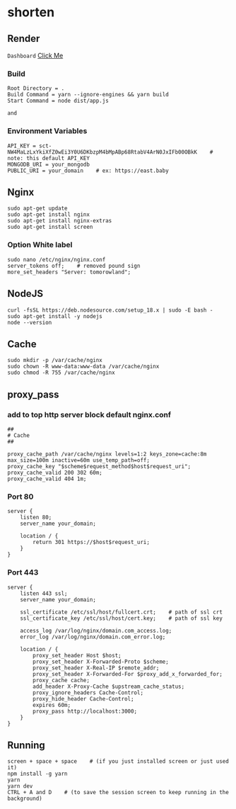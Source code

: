 # shorten

## Render

`Dashboard` [Click Me](https://dashboard.render.com/ "Click Me")

### Build

```
Root Directory = .
Build Command = yarn --ignore-engines && yarn build
Start Command = node dist/app.js
```

`and`

### Environment Variables

```
API_KEY = sct-NW4MaLzLxYkiXfZ0wEi3Y0U6DKbzpM4bMpABp68RtabV4ArN0JxIFb00OBkK    # note: this default API_KEY
MONGODB_URI = your_mongodb
PUBLIC_URI = your_domain    # ex: https://east.baby
```

## Nginx

```
sudo apt-get update
sudo apt-get install nginx
sudo apt-get install nginx-extras
sudo apt-get install screen
```

### Option White label

```
sudo nano /etc/nginx/nginx.conf
server_tokens off;    # removed pound sign
more_set_headers "Server: tomorowland";
```

## NodeJS

```
curl -fsSL https://deb.nodesource.com/setup_18.x | sudo -E bash -
sudo apt-get install -y nodejs
node --version
```

## Cache

```
sudo mkdir -p /var/cache/nginx
sudo chown -R www-data:www-data /var/cache/nginx
sudo chmod -R 755 /var/cache/nginx
```

## proxy_pass

### add to top http server block default nginx.conf

```
##
# Cache
##

proxy_cache_path /var/cache/nginx levels=1:2 keys_zone=cache:8m max_size=100m inactive=60m use_temp_path=off;
proxy_cache_key "$scheme$request_method$host$request_uri";
proxy_cache_valid 200 302 60m;
proxy_cache_valid 404 1m;
```

### Port 80

```
server {
    listen 80;
    server_name your_domain;

    location / {
        return 301 https://$host$request_uri;
    }
}
```

### Port 443

```
server {
    listen 443 ssl;
    server_name your_domain;

    ssl_certificate /etc/ssl/host/fullcert.crt;    # path of ssl crt
    ssl_certificate_key /etc/ssl/host/cert.key;    # path of ssl key

    access_log /var/log/nginx/domain.com_access.log;
    error_log /var/log/nginx/domain.com_error.log;

    location / {
        proxy_set_header Host $host;
        proxy_set_header X-Forwarded-Proto $scheme;
        proxy_set_header X-Real-IP $remote_addr;
        proxy_set_header X-Forwarded-For $proxy_add_x_forwarded_for;
        proxy_cache cache;
        add_header X-Proxy-Cache $upstream_cache_status;
        proxy_ignore_headers Cache-Control;
        proxy_hide_header Cache-Control;
        expires 60m;
        proxy_pass http://localhost:3000;
    }
}
```

## Running

```
screen + space + space    # (if you just installed screen or just used it)
npm install -g yarn
yarn
yarn dev
CTRL + A and D    # (to save the session screen to keep running in the background)
```
